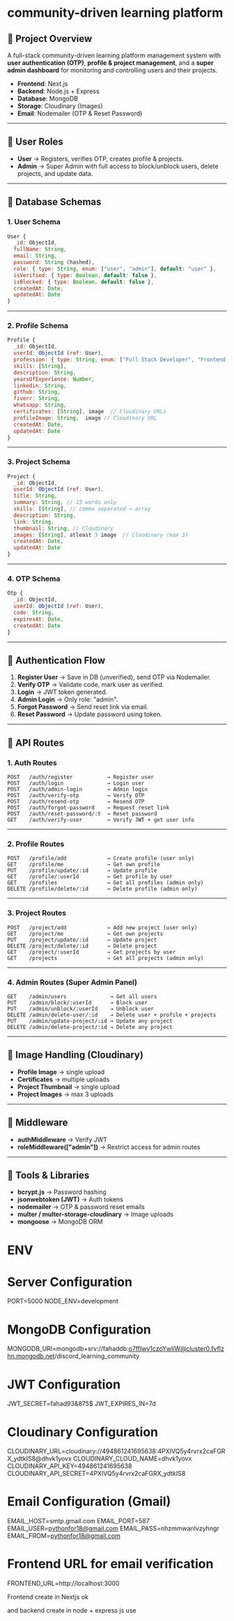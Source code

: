 # community-driven learning platform

## 🔹 Project Overview
A full-stack  community-driven learning platform management system with **user authentication (OTP)**, **profile & project management**, and a **super admin dashboard** for monitoring and controlling users and their projects.

- **Frontend**: Next.js  
- **Backend**: Node.js + Express  
- **Database**: MongoDB  
- **Storage**: Cloudinary (Images)  
- **Email**: Nodemailer (OTP & Reset Password)  

---

## 🔹 User Roles
- **User** → Registers, verifies OTP, creates profile & projects.  
- **Admin** → Super Admin with full access to block/unblock users, delete projects, and update data.  

---

## 🔹 Database Schemas

### 1. **User Schema**
```js
User {
  _id: ObjectId,
  fullName: String,
  email: String,
  password: String (hashed),
  role: { type: String, enum: ["user", "admin"], default: "user" },
  isVerified: { type: Boolean, default: false },
  isBlocked: { type: Boolean, default: false },
  createdAt: Date,
  updatedAt: Date
}
```

---

### 2. **Profile Schema**
```js
Profile {
  _id: ObjectId,
  userId: ObjectId (ref: User),
  profession: { type: String, enum: ["Full Stack Developer", "Frontend Developer", "Figma Developer"] },
  skills: [String],
  description: String,
  yearsOfExperience: Number,
  linkedin: String,
  github: String,
  fiverr: String,
  whatsapp: String,
  certificates: [String], image  // Cloudinary URLs
  profileImage: String,  image // Cloudinary URL
  createdAt: Date,
  updatedAt: Date
}
```

---

### 3. **Project Schema**
```js
Project {
  _id: ObjectId,
  userId: ObjectId (ref: User),
  title: String,
  summary: String, // 15 words only
  skills: [String], // comma separated → array
  description: String,
  link: String,
  thumbnail: String, // Cloudinary
  images: [String], atleast 3 image  // Cloudinary (max 3)
  createdAt: Date,
  updatedAt: Date
}
```

---

### 4. **OTP Schema**
```js
Otp {
  _id: ObjectId,
  userId: ObjectId (ref: User),
  code: String,
  expiresAt: Date,
  createdAt: Date
}
```

---

## 🔹 Authentication Flow

1. **Register User** → Save in DB (unverified), send OTP via Nodemailer.  
2. **Verify OTP** → Validate code, mark user as verified.  
3. **Login** → JWT token generated.  
4. **Admin Login** → Only role: "admin".  
5. **Forgot Password** → Send reset link via email.  
6. **Reset Password** → Update password using token.  

---

## 🔹 API Routes

### 1. **Auth Routes**
```
POST   /auth/register           → Register user
POST   /auth/login              → Login user
POST   /auth/admin-login        → Admin login
POST   /auth/verify-otp         → Verify OTP
POST   /auth/resend-otp         → Resend OTP
POST   /auth/forgot-password    → Request reset link
POST   /auth/reset-password/:t  → Reset password
GET    /auth/verify-user        → Verify JWT + get user info
```

---

### 2. **Profile Routes**
```
POST   /profile/add             → Create profile (user only)
GET    /profile/me              → Get own profile
PUT    /profile/update/:id      → Update profile
GET    /profile/:userId         → Get profile by user
GET    /profiles                → Get all profiles (admin only)
DELETE /profile/delete/:id      → Delete profile (admin only)
```

---

### 3. **Project Routes**
```
POST   /project/add             → Add new project (user only)
GET    /project/me              → Get own projects
PUT    /project/update/:id      → Update project
DELETE /project/delete/:id      → Delete project
GET    /project/:userId         → Get projects by user
GET    /projects                → Get all projects (admin only)
```

---

### 4. **Admin Routes (Super Admin Panel)**
```
GET    /admin/users              → Get all users
PUT    /admin/block/:userId      → Block user
PUT    /admin/unblock/:userId    → Unblock user
DELETE /admin/delete-user/:id    → Delete user + profile + projects
PUT    /admin/update-project/:id → Update any project
DELETE /admin/delete-project/:id → Delete any project
```

---

## 🔹 Image Handling (Cloudinary)
- **Profile Image** → single upload  
- **Certificates** → multiple uploads  
- **Project Thumbnail** → single upload  
- **Project Images** → max 3 uploads  

---

## 🔹 Middleware
- **authMiddleware** → Verify JWT  
- **roleMiddleware(["admin"])** → Restrict access for admin routes  

---

## 🔹 Tools & Libraries
- **bcrypt.js** → Password hashing  
- **jsonwebtoken (JWT)** → Auth tokens  
- **nodemailer** → OTP & password reset emails  
- **multer / multer-storage-cloudinary** → Image uploads  
- **mongoose** → MongoDB ORM  










# ENV

# Server Configuration
PORT=5000
NODE_ENV=development

# MongoDB Configuration
MONGODB_URI=mongodb+srv://fahaddb:o7ffIwy1czoYwliW@cluster0.fvflzhn.mongodb.net/discord_learning_community

# JWT Configuration
JWT_SECRET=fahad93&875$
JWT_EXPIRES_IN=7d

# Cloudinary Configuration
CLOUDINARY_URL=cloudinary://494861241695638:4PXIVQ5y4rvrx2caFGRX_ydtkIS8@dhvk1yovx
CLOUDINARY_CLOUD_NAME=dhvk1yovx
CLOUDINARY_API_KEY=494861241695638
CLOUDINARY_API_SECRET=4PXIVQ5y4rvrx2caFGRX_ydtkIS8

# Email Configuration (Gmail)
EMAIL_HOST=smtp.gmail.com
EMAIL_PORT=587
EMAIL_USER=pythonfor18@gmail.com
EMAIL_PASS=nhzmmwanlvzyhngr
EMAIL_FROM=pythonfor18@gmail.com

# Frontend URL for email verification
FRONTEND_URL=http://localhost:3000


Frontend create in Nextjs ok

and backend create in node + express js use 

